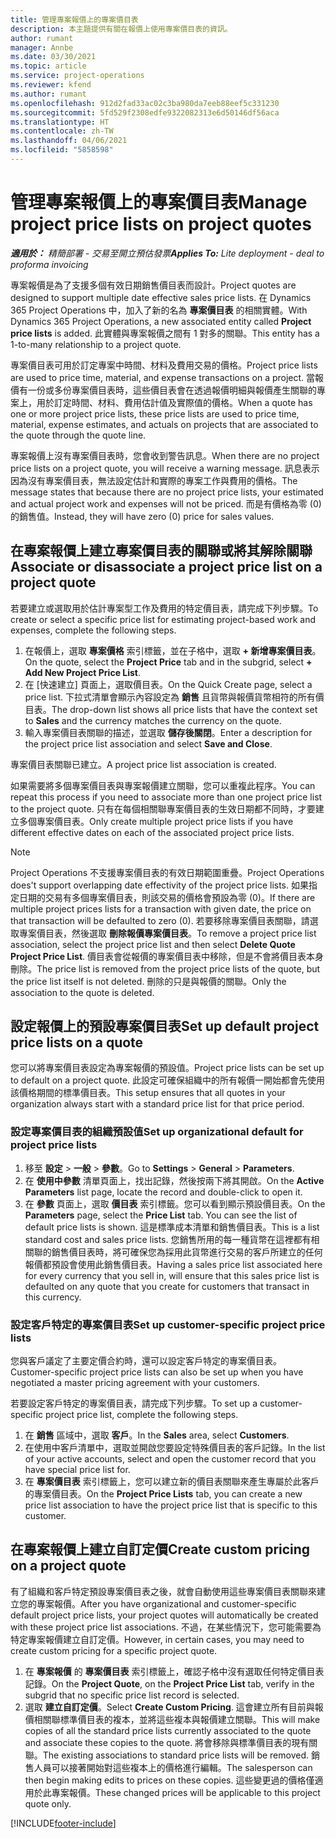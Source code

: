 ```yaml
---
title: 管理專案報價上的專案價目表
description: 本主題提供有關在報價上使用專案價目表的資訊。
author: rumant
manager: Annbe
ms.date: 03/30/2021
ms.topic: article
ms.service: project-operations
ms.reviewer: kfend
ms.author: rumant
ms.openlocfilehash: 912d2fad33ac02c3ba980da7eeb88eef5c331230
ms.sourcegitcommit: 5fd529f2308edfe9322082313e6d50146df56aca
ms.translationtype: HT
ms.contentlocale: zh-TW
ms.lasthandoff: 04/06/2021
ms.locfileid: "5858598"
---
```

# <a name="manage-project-price-lists-on-project-quotes"></a><span data-ttu-id="dd586-103">管理專案報價上的專案價目表</span><span class="sxs-lookup"><span data-stu-id="dd586-103">Manage project price lists on project quotes</span></span> 

<span data-ttu-id="dd586-104">_**適用於：** 精簡部署 - 交易至開立預估發票_</span><span class="sxs-lookup"><span data-stu-id="dd586-104">_**Applies To:** Lite deployment - deal to proforma invoicing_</span></span>

<span data-ttu-id="dd586-105">專案報價是為了支援多個有效日期銷售價目表而設計。</span><span class="sxs-lookup"><span data-stu-id="dd586-105">Project quotes are designed to support multiple date effective sales price lists.</span></span> <span data-ttu-id="dd586-106">在 Dynamics 365 Project Operations 中，加入了新的名為 **專案價目表** 的相關實體。</span><span class="sxs-lookup"><span data-stu-id="dd586-106">With Dynamics 365 Project Operations, a new associated entity called **Project price lists** is added.</span></span> <span data-ttu-id="dd586-107">此實體與專案報價之間有 1 對多的關聯。</span><span class="sxs-lookup"><span data-stu-id="dd586-107">This entity has a 1-to-many relationship to a project quote.</span></span>

<span data-ttu-id="dd586-108">專案價目表可用於訂定專案中時間、材料及費用交易的價格。</span><span class="sxs-lookup"><span data-stu-id="dd586-108">Project price lists are used to price time, material, and expense transactions on a project.</span></span> <span data-ttu-id="dd586-109">當報價有一份或多份專案價目表時，這些價目表會在透過報價明細與報價產生關聯的專案上，用於訂定時間、材料、費用估計值及實際值的價格。</span><span class="sxs-lookup"><span data-stu-id="dd586-109">When a quote has one or more project price lists, these price lists are used to price time, material, expense estimates, and actuals on projects that are associated to the quote through the quote line.</span></span>

<span data-ttu-id="dd586-110">專案報價上沒有專案價目表時，您會收到警告訊息。</span><span class="sxs-lookup"><span data-stu-id="dd586-110">When there are no project price lists on a project quote, you will receive a warning message.</span></span> <span data-ttu-id="dd586-111">訊息表示因為沒有專案價目表，無法設定估計和實際的專案工作與費用的價格。</span><span class="sxs-lookup"><span data-stu-id="dd586-111">The message states that because there are no project price lists, your estimated and actual project work and expenses will not be priced.</span></span> <span data-ttu-id="dd586-112">而是有價格為零 (0) 的銷售值。</span><span class="sxs-lookup"><span data-stu-id="dd586-112">Instead, they will have zero (0) price for sales values.</span></span>

## <a name="associate-or-disassociate-a-project-price-list-on-a-project-quote"></a><span data-ttu-id="dd586-113">在專案報價上建立專案價目表的關聯或將其解除關聯</span><span class="sxs-lookup"><span data-stu-id="dd586-113">Associate or disassociate a project price list on a project quote</span></span>

<span data-ttu-id="dd586-114">若要建立或選取用於估計專案型工作及費用的特定價目表，請完成下列步驟。</span><span class="sxs-lookup"><span data-stu-id="dd586-114">To create or select a specific price list for estimating project-based work and expenses, complete the following steps.</span></span>

1. <span data-ttu-id="dd586-115">在報價上，選取 **專案價格** 索引標籤，並在子格中，選取 **+ 新增專案價目表**。</span><span class="sxs-lookup"><span data-stu-id="dd586-115">On the quote, select the **Project Price** tab and in the subgrid, select **+ Add New Project Price List**.</span></span>
2. <span data-ttu-id="dd586-116">在 [快速建立] 頁面上，選取價目表。</span><span class="sxs-lookup"><span data-stu-id="dd586-116">On the Quick Create page, select a price list.</span></span> <span data-ttu-id="dd586-117">下拉式清單會顯示內容設定為 **銷售** 且貨幣與報價貨幣相符的所有價目表。</span><span class="sxs-lookup"><span data-stu-id="dd586-117">The drop-down list shows all price lists that have the context set to **Sales** and the currency matches the currency on the quote.</span></span>
4. <span data-ttu-id="dd586-118">輸入專案價目表關聯的描述，並選取 **儲存後關閉**。</span><span class="sxs-lookup"><span data-stu-id="dd586-118">Enter a description for the project price list association and select **Save and Close**.</span></span>

<span data-ttu-id="dd586-119">專案價目表關聯已建立。</span><span class="sxs-lookup"><span data-stu-id="dd586-119">A project price list association is created.</span></span>

<span data-ttu-id="dd586-120">如果需要將多個專案價目表與專案報價建立關聯，您可以重複此程序。</span><span class="sxs-lookup"><span data-stu-id="dd586-120">You can repeat this process if you need to associate more than one project price list to the project quote.</span></span> <span data-ttu-id="dd586-121">只有在每個相關聯專案價目表的生效日期都不同時，才要建立多個專案價目表。</span><span class="sxs-lookup"><span data-stu-id="dd586-121">Only create multiple project price lists if you have different effective dates on each of the associated project price lists.</span></span>

> [!NOTE]
> <span data-ttu-id="dd586-122">Project Operations 不支援專案價目表的有效日期範圍重疊。</span><span class="sxs-lookup"><span data-stu-id="dd586-122">Project Operations does't support overlapping date effectivity of the project price lists.</span></span> <span data-ttu-id="dd586-123">如果指定日期的交易有多個專案價目表，則該交易的價格會預設為零 (0)。</span><span class="sxs-lookup"><span data-stu-id="dd586-123">If there are multiple project prices lists for a transaction with given date, the price on that transaction will be defaulted to zero (0).</span></span>
<span data-ttu-id="dd586-124">若要移除專案價目表關聯，請選取專案價目表，然後選取 **刪除報價專案價目表**。</span><span class="sxs-lookup"><span data-stu-id="dd586-124">To remove a project price list association, select the project price list and then select **Delete Quote Project Price List**.</span></span> <span data-ttu-id="dd586-125">價目表會從報價的專案價目表中移除，但是不會將價目表本身刪除。</span><span class="sxs-lookup"><span data-stu-id="dd586-125">The price list is removed from the project price lists of the quote, but the price list itself is not deleted.</span></span> <span data-ttu-id="dd586-126">刪除的只是與報價的關聯。</span><span class="sxs-lookup"><span data-stu-id="dd586-126">Only the association to the quote is deleted.</span></span>

## <a name="set-up-default-project-price-lists-on-a-quote"></a><span data-ttu-id="dd586-127">設定報價上的預設專案價目表</span><span class="sxs-lookup"><span data-stu-id="dd586-127">Set up default project price lists on a quote</span></span>

<span data-ttu-id="dd586-128">您可以將專案價目表設定為專案報價的預設值。</span><span class="sxs-lookup"><span data-stu-id="dd586-128">Project price lists can be set up to default on a project quote.</span></span> <span data-ttu-id="dd586-129">此設定可確保組織中的所有報價一開始都會先使用該價格期間的標準價目表。</span><span class="sxs-lookup"><span data-stu-id="dd586-129">This setup ensures that all quotes in your organization always start with a standard price list for that price period.</span></span>

### <a name="set-up-organizational-default-for-project-price-lists"></a><span data-ttu-id="dd586-130">設定專案價目表的組織預設值</span><span class="sxs-lookup"><span data-stu-id="dd586-130">Set up organizational default for project price lists</span></span>

1. <span data-ttu-id="dd586-131">移至 **設定** > **一般** > **參數**。</span><span class="sxs-lookup"><span data-stu-id="dd586-131">Go to **Settings** > **General** > **Parameters**.</span></span>
2. <span data-ttu-id="dd586-132">在 **使用中參數** 清單頁面上，找出記錄，然後按兩下將其開啟。</span><span class="sxs-lookup"><span data-stu-id="dd586-132">On the **Active Parameters** list page, locate the record and double-click to open it.</span></span> 
3. <span data-ttu-id="dd586-133">在 **參數** 頁面上，選取 **價目表** 索引標籤。您可以看到顯示預設價目表。</span><span class="sxs-lookup"><span data-stu-id="dd586-133">On the **Parameters** page, select the **Price List** tab. You can see the list of default price lists is shown.</span></span> <span data-ttu-id="dd586-134">這是標準成本清單和銷售價目表。</span><span class="sxs-lookup"><span data-stu-id="dd586-134">This is a list standard cost and sales price lists.</span></span> <span data-ttu-id="dd586-135">您銷售所用的每一種貨幣在這裡都有相關聯的銷售價目表時，將可確保您為採用此貨幣進行交易的客戶所建立的任何報價都預設會使用此銷售價目表。</span><span class="sxs-lookup"><span data-stu-id="dd586-135">Having a sales price list associated here for every currency that you sell in, will ensure that this sales price list is defaulted on any quote that you create for customers that transact in this currency.</span></span>

### <a name="set-up-customer-specific-project-price-lists"></a><span data-ttu-id="dd586-136">設定客戶特定的專案價目表</span><span class="sxs-lookup"><span data-stu-id="dd586-136">Set up customer-specific project price lists</span></span>

<span data-ttu-id="dd586-137">您與客戶議定了主要定價合約時，還可以設定客戶特定的專案價目表。</span><span class="sxs-lookup"><span data-stu-id="dd586-137">Customer-specific project price lists can also be set up when you have negotiated a master pricing agreement with your customers.</span></span>

<span data-ttu-id="dd586-138">若要設定客戶特定的專案價目表，請完成下列步驟。</span><span class="sxs-lookup"><span data-stu-id="dd586-138">To set up a customer-specific project price list, complete the following steps.</span></span>

1. <span data-ttu-id="dd586-139">在 **銷售** 區域中，選取 **客戶**。</span><span class="sxs-lookup"><span data-stu-id="dd586-139">In the **Sales** area, select **Customers**.</span></span>
2. <span data-ttu-id="dd586-140">在使用中客戶清單中，選取並開啟您要設定特殊價目表的客戶記錄。</span><span class="sxs-lookup"><span data-stu-id="dd586-140">In the list of your active accounts, select and open the customer record that you have special price list for.</span></span>
3. <span data-ttu-id="dd586-141">在 **專案價目表** 索引標籤上，您可以建立新的價目表關聯來產生專屬於此客戶的專案價目表。</span><span class="sxs-lookup"><span data-stu-id="dd586-141">On the **Project Price Lists** tab, you can create a new price list association to have the project price list that is specific to this customer.</span></span>

## <a name="create-custom-pricing-on-a-project-quote"></a><span data-ttu-id="dd586-142">在專案報價上建立自訂定價</span><span class="sxs-lookup"><span data-stu-id="dd586-142">Create custom pricing on a project quote</span></span>

<span data-ttu-id="dd586-143">有了組織和客戶特定預設專案價目表之後，就會自動使用這些專案價目表關聯來建立您的專案報價。</span><span class="sxs-lookup"><span data-stu-id="dd586-143">After you have organizational and customer-specific default project price lists, your project quotes will automatically be created with these project price list associations.</span></span> <span data-ttu-id="dd586-144">不過，在某些情況下，您可能需要為特定專案報價建立自訂定價。</span><span class="sxs-lookup"><span data-stu-id="dd586-144">However, in certain cases, you may need to create custom pricing for a specific project quote.</span></span> 

1. <span data-ttu-id="dd586-145">在 **專案報價** 的 **專案價目表** 索引標籤上，確認子格中沒有選取任何特定價目表記錄。</span><span class="sxs-lookup"><span data-stu-id="dd586-145">On the **Project Quote**, on the **Project Price List** tab, verify in the subgrid that no specific price list record is selected.</span></span>
2. <span data-ttu-id="dd586-146">選取 **建立自訂定價**。</span><span class="sxs-lookup"><span data-stu-id="dd586-146">Select **Create Custom Pricing**.</span></span> <span data-ttu-id="dd586-147">這會建立所有目前與報價相關聯標準價目表的複本，並將這些複本與報價建立關聯。</span><span class="sxs-lookup"><span data-stu-id="dd586-147">This will make copies of all the standard price lists currently associated to the quote and associate these copies to the quote.</span></span> <span data-ttu-id="dd586-148">將會移除與標準價目表的現有關聯。</span><span class="sxs-lookup"><span data-stu-id="dd586-148">The existing associations to standard price lists will be removed.</span></span> <span data-ttu-id="dd586-149">銷售人員可以接著開始對這些複本上的價格進行編輯。</span><span class="sxs-lookup"><span data-stu-id="dd586-149">The salesperson can then begin making edits to prices on these copies.</span></span> <span data-ttu-id="dd586-150">這些變更過的價格僅適用於此專案報價。</span><span class="sxs-lookup"><span data-stu-id="dd586-150">These changed prices will be applicable to this project quote only.</span></span>


[!INCLUDE[footer-include](../../includes/footer-banner.md)]
